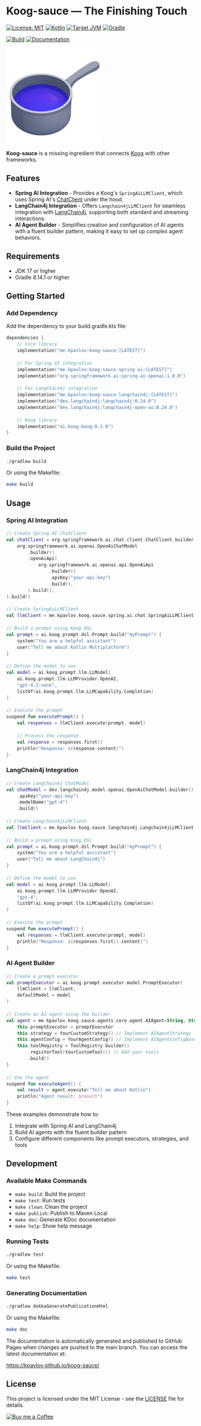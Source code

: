# Koog-sauce — The Finishing Touch

[![License: MIT](https://img.shields.io/badge/License-MIT-yellow.svg)](https://opensource.org/licenses/MIT)
[![Kotlin](https://img.shields.io/badge/kotlin-2.2.0-blue.svg?logo=kotlin)](https://kotlinlang.org)
[![Target JVM](https://img.shields.io/badge/Target%20JVM-17-green.svg)](https://jdk.java.net/17/)
[![Gradle](https://img.shields.io/badge/Gradle-8.14.3-green.svg)](https://gradle.org)

[![Build](https://github.com/kpavlov/koog-sauce/actions/workflows/build.yml/badge.svg)](https://github.com/kpavlov/koog-sauce/actions/workflows/build.yml?branch=main)
[![Documentation](https://img.shields.io/badge/Documentation-KDoc-blue)](https://kpavlov.github.io/koog-sauce/)

![logo-256x256.png](docs/logo-256x256.png)

**Koog-sauce** is a missing ingredient that connects [Koog](https://github.com/koog-ai/koog) with other frameworks.

## Features

- **Spring AI Integration** - Provides a Koog's `SpringAiLLMClient`, which uses Spring AI's [ChatClient](https://docs.spring.io/spring-ai/reference/api/chatclient.html) under the hood.
- **LangChain4j Integration** - Offers `Langchain4jLLMClient` for seamless integration with [LangChain4j](https://github.com/langchain4j/langchain4j), supporting both standard and streaming interactions.
- **AI Agent Builder** - Simplifies creation and configuration of AI agents with a fluent builder pattern, making it easy to set up complex agent behaviors.

## Requirements

- JDK 17 or higher
- Gradle 8.14.1 or higher

## Getting Started

### Add Dependency

Add the dependency to your build.gradle.kts file:

```kotlin
dependencies {
    // Core library
    implementation("me.kpavlov:koog-sauce:[LATEST]")

    // For Spring AI integration
    implementation("me.kpavlov:koog-sauce-spring-ai:[LATEST]")
    implementation("org.springframework.ai:spring-ai-openai:1.0.0")

    // For LangChain4j integration
    implementation("me.kpavlov:koog-sauce-langchain4j:[LATEST]")
    implementation("dev.langchain4j:langchain4j:0.24.0")
    implementation("dev.langchain4j:langchain4j-open-ai:0.24.0")

    // Koog library
    implementation("ai.koog:koog:0.3.0")
}
```

### Build the Project

```bash
./gradlew build
```

Or using the Makefile:

```bash
make build
```

## Usage

### Spring AI Integration

```kotlin
// Create Spring AI ChatClient
val chatClient = org.springframework.ai.chat.client.ChatClient.builder(
    org.springframework.ai.openai.OpenAiChatModel
        .builder()
        .openAiApi(
            org.springframework.ai.openai.api.OpenAiApi
                .builder()
                .apiKey("your-api-key")
                .build(),
        ).build(),
).build()

// Create SpringAiLLMClient
val llmClient = me.kpavlov.koog.sauce.spring.ai.chat.SpringAiLLMClient(chatClient)

// Build a prompt using Koog DSL
val prompt = ai.koog.prompt.dsl.Prompt.build("myPrompt") {
    system("You are a helpful assistant")
    user("Tell me about Kotlin Multiplatform")
}

// Define the model to use
val model = ai.koog.prompt.llm.LLModel(
    ai.koog.prompt.llm.LLMProvider.OpenAI, 
    "gpt-4.1-nano", 
    listOf(ai.koog.prompt.llm.LLMCapability.Completion)
)

// Execute the prompt
suspend fun executePrompt() {
    val responses = llmClient.execute(prompt, model)

    // Process the response
    val response = responses.first()
    println("Response: ${response.content}")
}
```

### LangChain4j Integration

```kotlin
// Create LangChain4j ChatModel
val chatModel = dev.langchain4j.model.openai.OpenAiChatModel.builder()
    .apiKey("your-api-key")
    .modelName("gpt-4")
    .build()

// Create Langchain4jLLMClient
val llmClient = me.kpavlov.koog.sauce.langchain4j.Langchain4jLLMClient(chatModel = chatModel)

// Build a prompt using Koog DSL
val prompt = ai.koog.prompt.dsl.Prompt.build("myPrompt") {
    system("You are a helpful assistant")
    user("Tell me about LangChain4j")
}

// Define the model to use
val model = ai.koog.prompt.llm.LLModel(
    ai.koog.prompt.llm.LLMProvider.OpenAI, 
    "gpt-4", 
    listOf(ai.koog.prompt.llm.LLMCapability.Completion)
)

// Execute the prompt
suspend fun executePrompt() {
    val responses = llmClient.execute(prompt, model)
    println("Response: ${responses.first().content}")
}
```

### AI Agent Builder

```kotlin
// Create a prompt executor
val promptExecutor = ai.koog.prompt.executor.model.PromptExecutor(
    llmClient = llmClient,
    defaultModel = model
)

// Create an AI agent using the builder
val agent = me.kpavlov.koog.sauce.agents.core.agent.AIAgent<String, String> {
    this.promptExecutor = promptExecutor
    this.strategy = YourCustomStrategy() // Implement AIAgentStrategy
    this.agentConfig = YourAgentConfig() // Implement AIAgentConfigBase
    this.toolRegistry = ToolRegistry.builder()
        .registerTool(YourCustomTool()) // Add your tools
        .build()
}

// Use the agent
suspend fun executeAgent() {
    val result = agent.execute("Tell me about Kotlin")
    println("Agent result: $result")
}
```

These examples demonstrate how to:
1. Integrate with Spring AI and LangChain4j
2. Build AI agents with the fluent builder pattern
3. Configure different components like prompt executors, strategies, and tools

## Development

### Available Make Commands

- `make build`: Build the project
- `make test`: Run tests
- `make clean`: Clean the project
- `make publish`: Publish to Maven Local
- `make doc`: Generate KDoc documentation
- `make help`: Show help message

### Running Tests

```bash
./gradlew test
```

Or using the Makefile:

```bash
make test
```

### Generating Documentation

```bash
./gradlew dokkaGeneratePublicationHtml
```

Or using the Makefile:

```bash
make doc
```

The documentation is automatically generated and published to GitHub Pages when changes are pushed to the main branch. You can access the latest documentation at:

https://kpavlov.github.io/koog-sauce/

## License

This project is licensed under the MIT License - see the [LICENSE](LICENSE) file for details.

[![Buy me a Coffee](https://cdn.buymeacoffee.com/buttons/default-orange.png)](https://buymeacoffee.com/mailsk)
